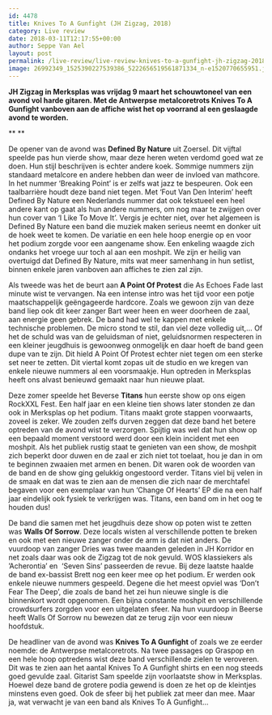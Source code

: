 ```yaml
---
id: 4478
title: Knives To A Gunfight (JH Zigzag, 2018)
category: Live review
date: 2018-03-11T12:17:55+00:00
author: Seppe Van Ael
layout: post
permalink: /live-review/live-review-knives-to-a-gunfight-jh-zigzag-2018/
image: 26992349_1525390227539386_5222656519561871334_n-e1520770655951.jpg
---
```

**JH Zigzag in Merksplas was vrijdag 9 maart het schouwtoneel van een avond vol harde gitaren. Met de Antwerpse metalcoretrots Knives To A Gunfight vanboven aan de affiche wist het op voorrand al een geslaagde avond te worden.**

** **

De opener van de avond was **Defined By Nature** uit Zoersel. Dit vijftal speelde pas hun vierde show, maar deze heren weten verdomd goed wat ze doen. Hun stijl beschrijven is echter andere koek. Sommige nummers zijn standaard metalcore en andere hebben dan weer de invloed van mathcore. In het nummer ‘Breaking Point’ is er zelfs wat jazz te bespeuren. Ook een taalbarrière houdt deze band niet tegen. Met ‘Fout Van Den Interim’ heeft Defined By Nature een Nederlands nummer dat ook tekstueel een heel andere kant op gaat als hun andere nummers, om nog maar te zwijgen over hun cover van ‘I Like To Move It’. Vergis je echter niet, over het algemeen is Defined By Nature een band die muziek maken serieus neemt en donker uit de hoek weet te komen. De variatie en een hele hoop energie op en voor het podium zorgde voor een aangename show. Een enkeling waagde zich ondanks het vroege uur toch al aan een moshpit. We zijn er heilig van overtuigd dat Defined By Nature, mits wat meer samenhang in hun setlist, binnen enkele jaren vanboven aan affiches te zien zal zijn.

Als tweede was het de beurt aan **A Point Of Protest** die As Echoes Fade last minute wist te vervangen. Na een intense intro was het tijd voor een potje maatschappelijk geëngageerde hardcore. Zoals we gewoon zijn van deze band liep ook dit keer zanger Bart weer heen en weer doorheen de zaal, aan energie geen gebrek. De band had wel te kappen met enkele technische problemen. De micro stond te stil, dan viel deze volledig uit,… Of het de schuld was van de geluidsman of niet, geluidsnormen respecteren in een kleiner jeugdhuis is gewoonweg onmogelijk en daar hoeft de band geen dupe van te zijn. Dit hield A Point Of Protest echter niet tegen om een sterke set neer te zetten. Dit viertal komt zopas uit de studio en we kregen van enkele nieuwe nummers al een voorsmaakje. Hun optreden in Merksplas heeft ons alvast benieuwd gemaakt naar hun nieuwe plaat.

Deze zomer speelde het Beverse **Titans** hun eerste show op ons eigen RockXXL Fest. Een half jaar en een kleine tien shows later stonden ze dan ook in Merksplas op het podium. Titans maakt grote stappen voorwaarts, zoveel is zeker. We zouden zelfs durven zeggen dat deze band het betere optreden van de avond wist te verzorgen. Spijtig was wel dat hun show op een bepaald moment verstoord werd door een klein incident met een moshpit. Als het publiek rustig staat te genieten van een show, de moshpit zich beperkt door duwen en de zaal er zich niet tot toelaat, hou je dan in om te beginnen zwaaien met armen en benen. Dit waren ook de woorden van de band en de show ging gelukkig ongestoord verder. Titans viel bij velen in de smaak en dat was te zien aan de mensen die zich naar de merchtafel begaven voor een exemplaar van hun ‘Change Of Hearts’ EP die na een half jaar eindelijk ook fysiek te verkrijgen was. Titans, een band om in het oog te houden dus!

De band die samen met het jeugdhuis deze show op poten wist te zetten was **Walls Of Sorrow**. Deze locals wisten al verschillende potten te breken en ook met een nieuwe zanger onder de arm is dat niet anders. De vuurdoop van zanger Dries was twee maanden geleden in JH Korridor en net zoals daar was ook de Zigzag tot de nok gevuld. WOS klassiekers als ’Acherontia’ en  ‘Seven Sins’ passeerden de revue. Bij deze laatste haalde de band ex-bassist Brett nog een keer mee op het podium. Er werden ook enkele nieuwe nummers gespeeld. Degene die het meest opviel was ‘Don’t Fear The Deep’, die zoals de band het zei hun nieuwe single is die binnenkort wordt opgenomen. Een bijna constante moshpit en verschillende crowdsurfers zorgden voor een uitgelaten sfeer. Na hun vuurdoop in Beerse heeft Walls Of Sorrow nu bewezen dat ze terug zijn voor een nieuw hoofdstuk.

De headliner van de avond was **Knives To A Gunfight** of zoals we ze eerder noemde: de Antwerpse metalcoretrots. Na twee passages op Graspop en een hele hoop optredens wist deze band verschillende zielen te veroveren. Dit was te zien aan het aantal Knives To A Gunfight shirts en een nog steeds goed gevulde zaal. Gitarist Sam speelde zijn voorlaatste show in Merksplas. Hoewel deze band de grotere podia gewend is doen ze het op de kleintjes minstens even goed. Ook de sfeer bij het publiek zat meer dan mee. Maar ja, wat verwacht je van een band als Knives To A Gunfight…
